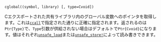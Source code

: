 ```
cglobal((symbol, library) [, type=Cvoid])
```

Cエクスポートされた共有ライブラリ内のグローバル変数へのポインタを取得します。これは[`ccall`](@ref)で指定された通りに正確に指定されます。返されるのは`Ptr{Type}`で、`Type`引数が供給されない場合はデフォルトで`Ptr{Cvoid}`になります。値はそれぞれ[`unsafe_load`](@ref)または[`unsafe_store!`](@ref)によって読み書きできます。
